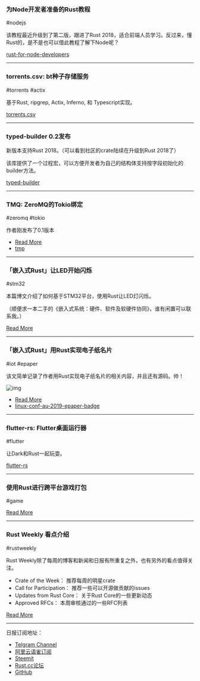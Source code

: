 ### 为Node开发者准备的Rust教程

#nodejs

该教程最近升级到了第二版，跟进了Rust 2018，适合前端人员学习。反过来，懂Rust的，是不是也可以借此教程了解下Node呢？

[rust-for-node-developers](https://github.com/Mercateo/rust-for-node-developers)

---

### torrents.csv: bt种子存储服务

#torrents #actix

基于Rust, ripgrep, Actix, Inferno, 和 Typescript实现。

[torrents.csv](https://gitlab.com/dessalines/torrents.csv)

---

### typed-builder 0.2发布

新版本支持Rust 2018。（可以看到社区的crate陆续在升级到Rust 2018了）

该库提供了一个过程宏，可以方便开发者为自己的结构体支持按字段初始化的builder方法。

[typed-builder](https://github.com/idanarye/rust-typed-builder)

---

### TMQ: ZeroMQ的Tokio绑定

#zeromq #tokio

作者刚发布了0.1版本

- [Read More](https://cetra3.github.io/blog/tmq-0-1-0/)
- [tmp](https://github.com/cetra3/tmq)

---

### 「嵌入式Rust」让LED开始闪烁

#stm32

本篇博文介绍了如何基于STM32平台，使用Rust让LED灯闪烁。

（顺便求一本二手的《嵌入式系统：硬件、软件及软硬件协同》，谁有闲置可以联系我。）

[Read More](https://jonathanklimt.de/electrics/programming/rust-STM32F103-blink/)

---

### 「嵌入式Rust」用Rust实现电子纸名片

#iot #epaper

该文简单记录了作者用Rust实现电子纸名片的相关内容，并且还有源码。帅！

![img](https://wx2.sinaimg.cn/mw690/71684decly1fzxvaiw0nzj20ug0mo4qp.jpg)

- [Read More](http://www.wezm.net/technical/2019/01/linux-conf-au-rust-epaper-badge/)
- [linux-conf-au-2019-epaper-badge](https://github.com/wezm/linux-conf-au-2019-epaper-badge)

---

### flutter-rs: Flutter桌面运行器

#flutter

让Dark和Rust一起玩耍。

[flutter-rs](https://github.com/gliheng/flutter-rs)

---

### 使用Rust进行跨平台游戏打包

#game

[Read More](https://agmprojects.com/blog/packaging-a-game-for-windows-mac-and-linux-with-rust)

---

### Rust Weekly 看点介绍

#rustweekly

Rust Weekly除了每周的博客和新闻和日报有所重复之外，也有另外的看点值得关注。

- Crate of the Week： 推荐每周的明星crate
- Call for Participation： 推荐一些可以开源做贡献的issues
- Updates from Rust Core： 关于Rust Core的一些更新动态
- Approved RFCs： 本周审核通过的一些RFC列表


[Read More](https://this-week-in-rust.org/blog/2019/02/05/this-week-in-rust-272/)

---

日报订阅地址：

- [Telgram Channel](https://t.me/rust_daily_news )
- [阿里云语雀订阅](https://www.yuque.com/chaosbot/rustnews)
- [Steemit](https://steemit.com/@blackanger)
- [Rust.cc论坛](https://rust.cc)
- [GitHub](https://github.com/RustStudy/rust_daily_news)